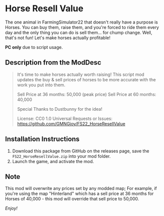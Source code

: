 # Horse Resell Value
The one animal in FarmingSimulator22 that doesn't really have a purpose is Horses. You can buy them, raise them, and you're forced to ride them every day and the only thing you can do is sell them... for chump change. Well, that's not fun! Let's make horses actually profitable!

**PC only** due to script usage.


## Description from the ModDesc
> It's time to make horses actually worth raising! This script mod updates the buy & sell prices of horses to be more accurate with the work you put into them.
>
> Sell Price at 36 months: 50,000 (peak price)
> Sell Price at 60 months: 40,000
>
> Special Thanks to Dustbunny for the idea!
>
> License: CC0 1.0 Universal
> Requests or Issues: https://github.com/GMNGjoy/FS22_HorseResellValue


## Installation Instructions
1. Download this package from GitHub on the releases page, save the `FS22_HorseResellValue.zip` into your mod folder.
2. Launch the game, and activate the mod.


## Note
This mod will overwrite any prices set by any modded map; For example, if you're using the map "Hinterland" which has a sell price at 36 months for Horses of 40,000 - this mod will override that sell price to 50,000.


_Enjoy!_